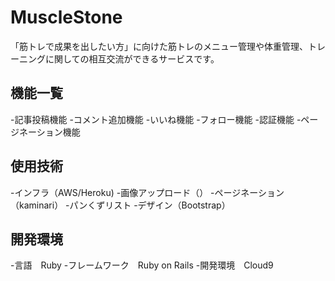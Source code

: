 # MuscleStone

「筋トレで成果を出したい方」に向けた筋トレのメニュー管理や体重管理、トレーニングに関しての相互交流ができるサービスです。

## 機能一覧
-記事投稿機能
-コメント追加機能
-いいね機能
-フォロー機能
-認証機能
-ページネーション機能


## 使用技術
-インフラ（AWS/Heroku)
-画像アップロード（）
-ページネーション（kaminari）
-パンくずリスト
-デザイン（Bootstrap）

## 開発環境
-言語　Ruby
-フレームワーク　Ruby on Rails
-開発環境　Cloud9

